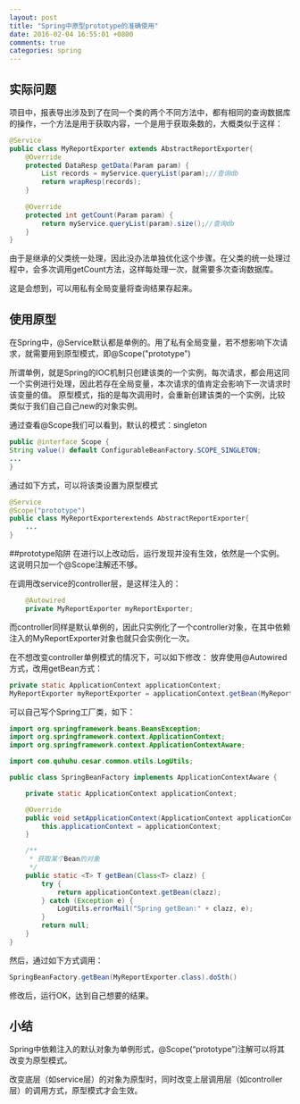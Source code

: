```yaml
---
layout: post
title: "Spring中原型prototype的准确使用"
date: 2016-02-04 16:55:01 +0800
comments: true
categories: spring
---
```


## 实际问题


项目中，报表导出涉及到了在同一个类的两个不同方法中，都有相同的查询数据库的操作，一个方法是用于获取内容，一个是用于获取条数的，大概类似于这样：
``` java
@Service
public class MyReportExporter extends AbstractReportExporter{
	@Override
    protected DataResp getData(Param param) {
        List records = myService.queryList(param);//查询db
        return wrapResp(records);
    }
    
	@Override
    protected int getCount(Param param) {
        return myService.queryList(param).size();//查询db
    }
}
```
由于是继承的父类统一处理，因此没办法单独优化这个步骤。在父类的统一处理过程中，会多次调用getCount方法，这样每处理一次，就需要多次查询数据库。

这是会想到，可以用私有全局变量将查询结果存起来。

## 使用原型

在Spring中，@Service默认都是单例的。用了私有全局变量，若不想影响下次请求，就需要用到原型模式，即@Scope("prototype")

所谓单例，就是Spring的IOC机制只创建该类的一个实例，每次请求，都会用这同一个实例进行处理，因此若存在全局变量，本次请求的值肯定会影响下一次请求时该变量的值。
原型模式，指的是每次调用时，会重新创建该类的一个实例，比较类似于我们自己自己new的对象实例。

通过查看@Scope我们可以看到，默认的模式：singleton
``` java
public @interface Scope {
String value() default ConfigurableBeanFactory.SCOPE_SINGLETON;
...
}
```
通过如下方式，可以将该类设置为原型模式
```java
@Service
@Scope("prototype")
public class MyReportExporterextends AbstractReportExporter{
	...
}
```
##prototype陷阱
在进行以上改动后，运行发现并没有生效，依然是一个实例。这说明只加一个@Scope注解还不够。

在调用改service的controller层，是这样注入的：
``` java
    @Autowired
    private MyReportExporter myReportExporter;
```
而controller同样是默认单例的，因此只实例化了一个controller对象，在其中依赖注入的MyReportExporter对象也就只会实例化一次。

在不想改变controller单例模式的情况下，可以如下修改：
放弃使用@Autowired方式，改用getBean方式：
```java
private static ApplicationContext applicationContext;
MyReportExporter myReportExporter = applicationContext.getBean(MyReportExporter.class);
```

可以自己写个Spring工厂类，如下：
```java
import org.springframework.beans.BeansException;
import org.springframework.context.ApplicationContext;
import org.springframework.context.ApplicationContextAware;

import com.quhuhu.cesar.common.utils.LogUtils;

public class SpringBeanFactory implements ApplicationContextAware {

    private static ApplicationContext applicationContext;

    @Override
    public void setApplicationContext(ApplicationContext applicationContext) throws BeansException {
        this.applicationContext = applicationContext;
    }

    /**
     * 获取某个Bean的对象
     */
    public static <T> T getBean(Class<T> clazz) {
        try {
            return applicationContext.getBean(clazz);
        } catch (Exception e) {
            LogUtils.errorMail("Spring getBean:" + clazz, e);
        }
        return null;
    }
}
```
然后，通过如下方式调用：
```java
SpringBeanFactory.getBean(MyReportExporter.class).doSth()
```
修改后，运行OK，达到自己想要的结果。

## 小结

Spring中依赖注入的默认对象为单例形式，@Scope(“prototype”)注解可以将其改变为原型模式。

改变底层（如service层）的对象为原型时，同时改变上层调用层（如controller层）的调用方式，原型模式才会生效。